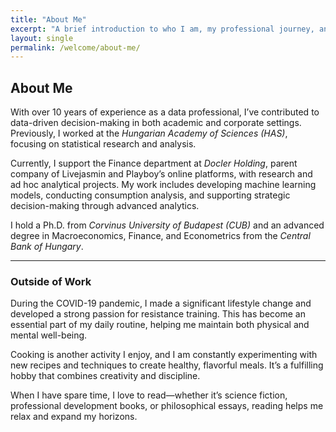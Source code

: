 ```yaml
---
title: "About Me"
excerpt: "A brief introduction to who I am, my professional journey, and my hobbies."
layout: single
permalink: /welcome/about-me/
---
```


## About Me

With over 10 years of experience as a data professional, I’ve contributed to data-driven decision-making in both academic and corporate settings. Previously, I worked at the *Hungarian Academy of Sciences (HAS)*, focusing on statistical research and analysis.

Currently, I support the Finance department at *Docler Holding*, parent company of Livejasmin and Playboy’s online platforms, with research and ad hoc analytical projects. My work includes developing machine learning models, conducting consumption analysis, and supporting strategic decision-making through advanced analytics.

I hold a Ph.D. from *Corvinus University of Budapest (CUB)* and an advanced degree in Macroeconomics, Finance, and Econometrics from the *Central Bank of Hungary*.

---

### Outside of Work

During the COVID-19 pandemic, I made a significant lifestyle change and developed a strong passion for resistance training. This has become an essential part of my daily routine, helping me maintain both physical and mental well-being.

Cooking is another activity I enjoy, and I am constantly experimenting with new recipes and techniques to create healthy, flavorful meals. It’s a fulfilling hobby that combines creativity and discipline.

When I have spare time, I love to read—whether it’s science fiction, professional development books, or philosophical essays, reading helps me relax and expand my horizons.
